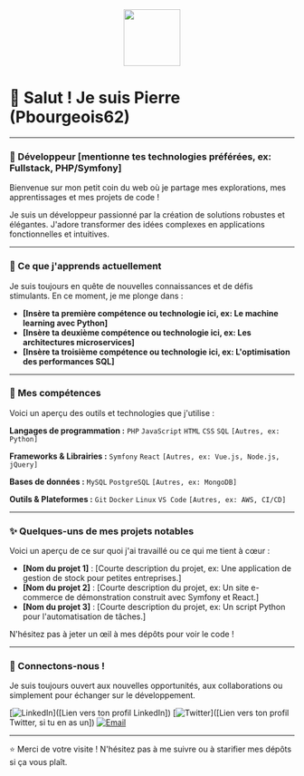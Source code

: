 <div id="header" align="center">
  <img src="https://media.giphy.com/media/M9gbBkN45fCg24A8sR/giphy.gif" width="100"/>
</div>

# 👋 Salut ! Je suis Pierre (Pbourgeois62)

---

### 🚀 Développeur [mentionne tes technologies préférées, ex: Fullstack, PHP/Symfony]

Bienvenue sur mon petit coin du web où je partage mes explorations, mes apprentissages et mes projets de code !

Je suis un développeur passionné par la création de solutions robustes et élégantes. J'adore transformer des idées complexes en applications fonctionnelles et intuitives.

---

### 🌱 Ce que j'apprends actuellement

Je suis toujours en quête de nouvelles connaissances et de défis stimulants. En ce moment, je me plonge dans :

* **[Insère ta première compétence ou technologie ici, ex: Le machine learning avec Python]**
* **[Insère ta deuxième compétence ou technologie ici, ex: Les architectures microservices]**
* **[Insère ta troisième compétence ou technologie ici, ex: L'optimisation des performances SQL]**

---

### 💼 Mes compétences

Voici un aperçu des outils et technologies que j'utilise :

**Langages de programmation :**
`PHP` `JavaScript` `HTML` `CSS` `SQL` `[Autres, ex: Python]`

**Frameworks & Librairies :**
`Symfony` `React` `[Autres, ex: Vue.js, Node.js, jQuery]`

**Bases de données :**
`MySQL` `PostgreSQL` `[Autres, ex: MongoDB]`

**Outils & Plateformes :**
`Git` `Docker` `Linux` `VS Code` `[Autres, ex: AWS, CI/CD]`

---

### ✨ Quelques-uns de mes projets notables

Voici un aperçu de ce sur quoi j'ai travaillé ou ce qui me tient à cœur :

* **[Nom du projet 1]** : [Courte description du projet, ex: Une application de gestion de stock pour petites entreprises.]
* **[Nom du projet 2]** : [Courte description du projet, ex: Un site e-commerce de démonstration construit avec Symfony et React.]
* **[Nom du projet 3]** : [Courte description du projet, ex: Un script Python pour l'automatisation de tâches.]

N'hésitez pas à jeter un œil à mes dépôts pour voir le code !

---

### 💬 Connectons-nous !

Je suis toujours ouvert aux nouvelles opportunités, aux collaborations ou simplement pour échanger sur le développement.

[![LinkedIn](https://img.shields.io/badge/LinkedIn-0077B5?style=for-the-badge&logo=linkedin&logoColor=white)]([Lien vers ton profil LinkedIn])
[![Twitter](https://img.shields.io/badge/Twitter-1DA1F2?style=for-the-badge&logo=twitter&logoColor=white)]([Lien vers ton profil Twitter, si tu en as un])
[![Email](https://img.shields.io/badge/Email-D14836?style=for-the-badge&logo=gmail&logoColor=white)](mailto:ton.email@example.com)

---

⭐️ Merci de votre visite ! N'hésitez pas à me suivre ou à starifier mes dépôts si ça vous plaît.
